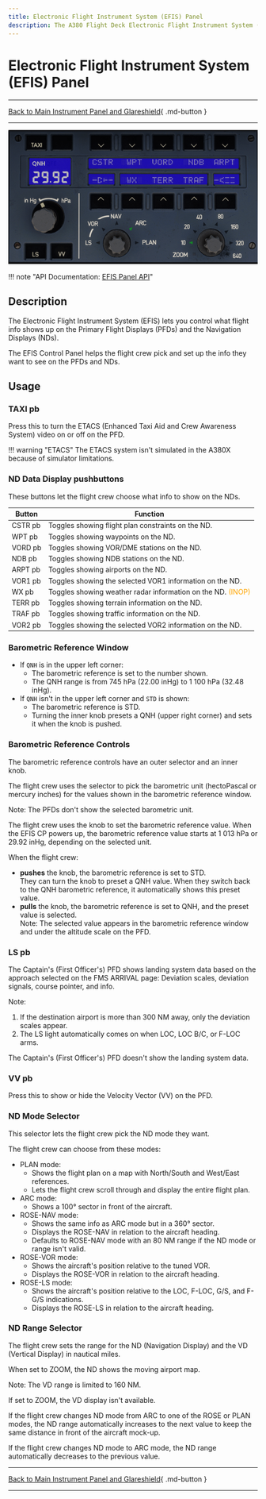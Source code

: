 ```yaml
---
title: Electronic Flight Instrument System (EFIS) Panel
description: The A380 Flight Deck Electronic Flight Instrument System (EFIS) Panel description.
---
```


# Electronic Flight Instrument System (EFIS) Panel

---

[Back to Main Instrument Panel and Glareshield](../overviews/main-glare.md){ .md-button }

---

![img.png](../../../assets/a380x-briefing/flight-deck/glare/efis.png)

!!! note "API Documentation: [EFIS Panel API](../../../../../aircraft/a380x/a380x-api/a380x-flight-deck-api.md#efis-control-panel)"

## Description

The Electronic Flight Instrument System (EFIS) lets you control what flight info shows up on the Primary Flight Displays
(PFDs) and the Navigation Displays (NDs).

The EFIS Control Panel helps the flight crew pick and set up the info they want to see on the PFDs and NDs.

## Usage

### TAXI pb

Press this to turn the ETACS (Enhanced Taxi Aid and Crew Awareness System) video on or off on the PFD.

!!! warning "ETACS"
    The ETACS system isn't simulated in the A380X because of simulator limitations.

### ND Data Display pushbuttons

These buttons let the flight crew choose what info to show on the NDs.

| Button  | Function                                                                                        |
|---------|-------------------------------------------------------------------------------------------------|
| CSTR pb | Toggles showing flight plan constraints on the ND.                                              |
| WPT pb  | Toggles showing waypoints on the ND.                                                            |
| VORD pb | Toggles showing VOR/DME stations on the ND.                                                     |
| NDB pb  | Toggles showing NDB stations on the ND.                                                         |
| ARPT pb | Toggles showing airports on the ND.                                                             |
| VOR1 pb | Toggles showing the selected VOR1 information on the ND.                                        |
| WX pb   | Toggles showing weather radar information on the ND. <span style="color: orange;">(INOP)</span> |
| TERR pb | Toggles showing terrain information on the ND.                                                  |
| TRAF pb | Toggles showing traffic information on the ND.                                                  |
| VOR2 pb | Toggles showing the selected VOR2 information on the ND.                                        |

### Barometric Reference Window

- If `QNH` is in the upper left corner:
    - The barometric reference is set to the number shown.
    - The QNH range is from 745 hPa (22.00 inHg) to 1 100 hPa (32.48 inHg).
- If `QNH` isn't in the upper left corner and `STD` is shown:
    - The barometric reference is STD.
    - Turning the inner knob presets a QNH (upper right corner) and sets it when the knob is pushed.

### Barometric Reference Controls
The barometric reference controls have an outer selector and an inner knob.

The flight crew uses the selector to pick the barometric unit (hectoPascal or mercury inches) for the values shown in 
the barometric reference window.

Note: The PFDs don't show the selected barometric unit.

The flight crew uses the knob to set the barometric reference value. When the EFIS CP powers up, the barometric 
reference value starts at 1 013 hPa or 29.92 inHg, depending on the selected unit.

When the flight crew:

- **pushes** the knob, the barometric reference is set to STD.<br/>
  They can turn the knob to preset a QNH value. When they switch back to the QNH barometric reference, it automatically 
  shows this preset value.
- **pulls** the knob, the barometric reference is set to QNH, and the preset value is selected.<br/>
  Note: The selected value appears in the barometric reference window and under the altitude scale on the PFD.

### LS pb

The Captain's (First Officer's) PFD shows landing system data based on the approach selected on the FMS ARRIVAL page: 
Deviation scales, deviation signals, course pointer, and info.

Note:

1. If the destination airport is more than 300 NM away, only the deviation scales appear.
2. The LS light automatically comes on when LOC, LOC B/C, or F-LOC arms.

The Captain's (First Officer's) PFD doesn't show the landing system data.

### VV pb

Press this to show or hide the Velocity Vector (VV) on the PFD.

### ND Mode Selector

This selector lets the flight crew pick the ND mode they want.

The flight crew can choose from these modes:

- PLAN mode:
    - Shows the flight plan on a map with North/South and West/East references.
    - Lets the flight crew scroll through and display the entire flight plan.
- ARC mode:
    - Shows a 100° sector in front of the aircraft.
- ROSE-NAV mode:
    - Shows the same info as ARC mode but in a 360° sector.
    - Displays the ROSE-NAV in relation to the aircraft heading.
    - Defaults to ROSE-NAV mode with an 80 NM range if the ND mode or range isn't valid.
- ROSE-VOR mode:
    - Shows the aircraft's position relative to the tuned VOR.
    - Displays the ROSE-VOR in relation to the aircraft heading.
- ROSE-LS mode:
    - Shows the aircraft's position relative to the LOC, F-LOC, G/S, and F-G/S indications.
    - Displays the ROSE-LS in relation to the aircraft heading.

### ND Range Selector

The flight crew sets the range for the ND (Navigation Display) and the VD (Vertical Display) in nautical miles.

When set to ZOOM, the ND shows the moving airport map.

Note: The VD range is limited to 160 NM.

If set to ZOOM, the VD display isn't available.

If the flight crew changes ND mode from ARC to one of the ROSE or PLAN modes, the ND range automatically increases to 
the next value to keep the same distance in front of the aircraft mock-up.

If the flight crew changes ND mode to ARC mode, the ND range automatically decreases to the previous value.

---

[Back to Main Instrument Panel and Glareshield](../overviews/main-glare.md){ .md-button }

---

